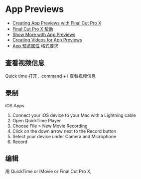 # App Previews

* [Creating App Previews with Final Cut Pro X](https://developer.apple.com/support/app-previews/final-cut-pro/)
* [Final Cut Pro X 帮助](http://help.apple.com/finalcutpro/mac/10.2/)
* [Show More with App Previews](https://developer.apple.com/app-store/app-previews/)
* [Creating Videos for App Previews](https://developer.apple.com/support/app-previews/)
* [App 预览属性](https://developer.apple.com/library/content/documentation/LanguagesUtilities/Conceptual/iTunesConnect_Guide_zh_CN/Chapters/Properties.html#//apple_ref/doc/uid/TP40016325-CH26-SW10) 格式要求

## 查看视频信息

Quick time 打开，command + i 查看视频信息

## 录制

iOS Apps

1. Connect your iOS device to your Mac with a Lightning cable
1. Open QuickTime Player
1. Choose File > New Movie Recording
1. Click on the down arrow next to the Record button
1. Select your device under Camera and Microphone
1. Record

## 编辑

用 QuickTime or iMovie or Final Cut Pro X,
